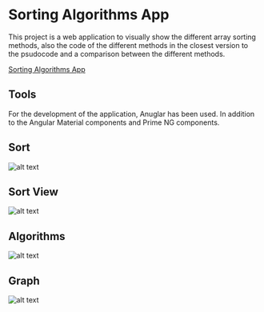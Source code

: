 # Sorting Algorithms App

This project is a web application to visually show the different array sorting methods, also the code of the different methods in the closest version to the psudocode and a comparison between the different methods.

  [Sorting Algorithms App](https://sorting-algorithms-app.web.app/)

## Tools

For the development of the application, Anuglar has been used. In addition to the Angular Material components and Prime NG components.


## Sort

![alt text](https://github.com/Thaniel/F1-APP/blob/main/img/sort.PNG)

## Sort View
![alt text](https://github.com/Thaniel/F1-APP/blob/main/img/sortView.PNG)

## Algorithms
![alt text](https://github.com/Thaniel/F1-APP/blob/main/img/algorithms.PNG)

## Graph
![alt text](https://github.com/Thaniel/F1-APP/blob/main/img/graph.PNG)
